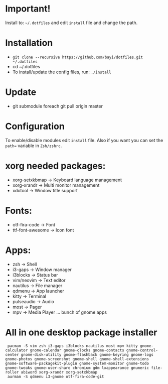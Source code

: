 
# Important!
Install to: `~/.dotfiles` and edit `install` file and change the path. 

# Installation
- `git clone --recursive https://github.com/bayi/dotfiles.git ~/.dotfiles`
- cd ~/.dotfiles
- To install/update the config files, run: `./install`

# Update
- git submodule foreach git pull origin master

# Configuration
To enable/disable modules edit `install` file. Also if you want you can set the `path=` variable in `Zsh/zshrc`.

# xorg needed packages:
 - xorg-setxkbmap   -> Keyboard language management
 - xorg-xrandr      -> Multi monitor management
 - xdotool          -> Window title support

# Fonts:
 - otf-fira-code    -> Font
 - ttf-font-awesome -> Icon font

# Apps:
 - zsh              -> Shell
 - i3-gaps          -> Window manager
 - i3blocks         -> Status bar
 - vim/neovim       -> Text editor
 - nautilus         -> File manager
 - qdmenu           -> App launcher
 - kitty            -> Terminal
 - pulseaudio       -> Audio
 - most             -> Pager
 - mpv              -> Media Player
 ... bunch of gnome apps

# All in one desktop package installer
```
 pacman -S vim zsh i3-gaps i3blocks nautilus most mpv kitty gnome-calculator gnome-calendar gnome-clocks gnome-contacts gnome-control-center gnome-disk-utility gnome-flashback gnome-keyring gnome-logs gnome-photos gnome-screenshot gnome-shell gnome-shell-extensions gnome-software-packagekit-plugin gnome-system-monitor gnome-todo gnome-tweaks gnome-user-share chromium gdm lxappearance gnumeric file-roller abiword xorg-xrandr xorg-setxkbmap
 aurman -S qdmenu i3-gnome otf-fira-code-git
```
